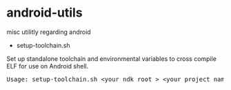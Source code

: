 android-utils
=============

misc utilitly regarding android

* setup-toolchain.sh

Set up standalone toolchain and environmental variables to cross compile ELF for use on Android shell.

<pre>
Usage: setup-toolchain.sh &lt;your ndk root > &lt;your project name>
</pre>
